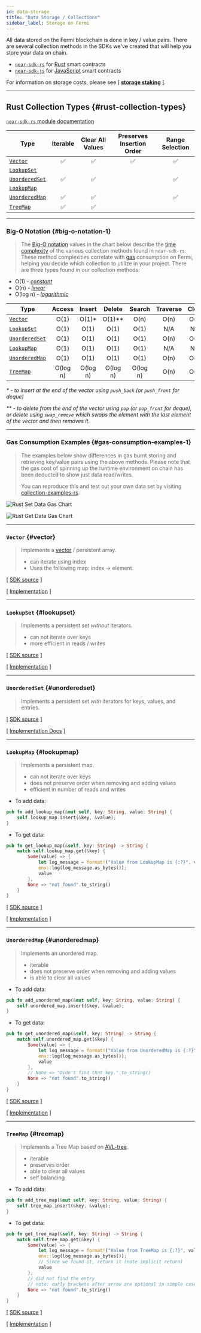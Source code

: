 ```yaml
---
id: data-storage
title: "Data Storage / Collections"
sidebar_label: Storage on Fermi
---
```


All data stored on the Fermi blockchain is done in key / value pairs. There are several collection methods in the SDKs we've created that will help you store your data on chain.

- [`near-sdk-rs`](https://github.com/near/near-sdk-rs) for [Rust](https://www.rust-lang.org/) smart contracts
- [`near-sdk-js`](https://github.com/near/near-sdk-js) for [JavaScript](https://www.javascript.com/) smart contracts

For information on storage costs, please see [ **[storage staking](/concepts/storage/storage-staking)** ].

---

## Rust Collection Types {#rust-collection-types}

[`near-sdk-rs` module documentation](https://docs.rs/near-sdk/latest/near_sdk/collections/)

| Type                                                          | Iterable | Clear All Values | Preserves Insertion Order | Range Selection |
| ------------------------------------------------------------- | :------: | :--------------: | :-----------------------: | :-------------: |
| [`Vector`](/concepts/storage/data-storage#vector)             |    ✅     |        ✅         |             ✅             |        ✅        |
| [`LookupSet`](/concepts/storage/data-storage#lookupset)       |          |                  |                           |                 |
| [`UnorderedSet`](/concepts/storage/data-storage#unorderedset) |    ✅     |        ✅         |                           |        ✅        |
| [`LookupMap`](/concepts/storage/data-storage#lookupmap)       |          |                  |                           |                 |
| [`UnorderedMap`](/concepts/storage/data-storage#unorderedmap) |    ✅     |        ✅         |                           |        ✅        |
| [`TreeMap`](/concepts/storage/data-storage#treemap)           |    ✅     |        ✅         |                           |                 |

---

### Big-O Notation {#big-o-notation-1}

> The [Big-O notation](https://en.wikipedia.org/wiki/Big_O_notation) values in the chart below describe the [time complexity](https://en.wikipedia.org/wiki/Time_complexity) of the various collection methods found in `near-sdk-rs`. These method complexities correlate with [gas](/concepts/basics/transactions/gas) consumption on Fermi, helping you decide which collection to utilize in your project. There are three types found in our collection methods:

- O(1) - _[constant](https://en.wikipedia.org/wiki/Time_complexity#Constant_time)_
- O(n) - _[linear](https://en.wikipedia.org/wiki/Time_complexity#Linear_time)_
- O(log n) - _[logarithmic](https://en.wikipedia.org/wiki/Time_complexity#Logarithmic_time)_
  
| Type                                                          |  Access  |  Insert  |  Delete  |  Search  | Traverse | Clear |
| ------------------------------------------------------------- | :------: | :------: | :------: | :------: | :------: | :---: |
| [`Vector`](/concepts/storage/data-storage#vector)             |   O(1)   |  O(1)\*  | O(1)\*\* |   O(n)   |   O(n)   | O(n)  |
| [`LookupSet`](/concepts/storage/data-storage#lookupset)       |   O(1)   |   O(1)   |   O(1)   |   O(1)   |   N/A    |  N/A  |
| [`UnorderedSet`](/concepts/storage/data-storage#unorderedset) |   O(1)   |   O(1)   |   O(1)   |   O(1)   |   O(n)   | O(n)  |
| [`LookupMap`](/concepts/storage/data-storage#lookupmap)       |   O(1)   |   O(1)   |   O(1)   |   O(1)   |   N/A    |  N/A  |
| [`UnorderedMap`](/concepts/storage/data-storage#unorderedmap) |   O(1)   |   O(1)   |   O(1)   |   O(1)   |   O(n)   | O(n)  |
| [`TreeMap`](/concepts/storage/data-storage#treemap)           | O(log n) | O(log n) | O(log n) | O(log n) |   O(n)   | O(n)  |

 _\* - to insert at the end of the vector using `push_back` (or `push_front` for deque)_

 _** - to delete from the end of the vector using `pop` (or `pop_front` for deque), or delete using `swap_remove` which swaps the element with the last element of the vector and then removes it._

---

### Gas Consumption Examples {#gas-consumption-examples-1}

> The examples below show differences in gas burnt storing and retrieving key/value pairs using the above methods. Please note that the gas cost of spinning up the runtime environment on chain has been deducted to show just data read/writes.
>
> You can reproduce this and test out your own data set by visiting [collection-examples-rs](https://github.com/near-examples/collection-examples-rs).

![Rust Set Data Gas Chart](/docs/assets/rust-setData-gasBurnt.png)


![Rust Get Data Gas Chart](/docs/assets/rust-getData-gasBurnt.png)

---

### `Vector` {#vector}

> Implements a [vector](https://en.wikipedia.org/wiki/Array_data_structure) / persistent array.
>
> - can iterate using index
> - Uses the following map: index -> element.

[ [SDK source](https://github.com/near/near-sdk-rs/blob/master/near-sdk/src/collections/vector.rs) ]

[ [Implementation](https://docs.rs/near-sdk/latest/near_sdk/collections/vector/struct.Vector.html) ]

---

### `LookupSet` {#lookupset}

> Implements a persistent set _without_ iterators.
>
> - can not iterate over keys
> - more efficient in reads / writes

[ [SDK source](https://github.com/near/near-sdk-rs/blob/master/near-sdk/src/collections/lookup_set.rs) ]

[ [Implementation](https://docs.rs/near-sdk/latest/near_sdk/collections/struct.LookupSet.html) ]

---

### `UnorderedSet` {#unorderedset}

> Implements a persistent set _with_ iterators for keys, values, and entries.

[ [SDK source](https://github.com/near/near-sdk-rs/blob/master/near-sdk/src/collections/unordered_set.rs) ]

[ [Implementation Docs](https://docs.rs/near-sdk/latest/near_sdk/collections/struct.UnorderedSet.html) ]

---

### `LookupMap` {#lookupmap}

> Implements a persistent map.
>
> - can not iterate over keys
> - does not preserve order when removing and adding values
> - efficient in number of reads and writes

- To add data:

```rust
pub fn add_lookup_map(&mut self, key: String, value: String) {
    self.lookup_map.insert(&key, &value);
}
```

- To get data:

```rust
pub fn get_lookup_map(&self, key: String) -> String {
    match self.lookup_map.get(&key) {
        Some(value) => {
            let log_message = format!("Value from LookupMap is {:?}", value.clone());
            env::log(log_message.as_bytes());
            value
        },
        None => "not found".to_string()
    }
}
```

[ [SDK source](https://github.com/near/near-sdk-rs/blob/master/near-sdk/src/collections/lookup_map.rs) ]

[ [Implementation](https://docs.rs/near-sdk/latest/near_sdk/collections/struct.LookupMap.html) ]

---

### `UnorderedMap` {#unorderedmap}

> Implements an unordered map.
>
> - iterable
> - does not preserve order when removing and adding values
> - is able to clear all values

- To add data:

```rust
pub fn add_unordered_map(&mut self, key: String, value: String) {
    self.unordered_map.insert(&key, &value);
}
```

- To get data:

```rust
pub fn get_unordered_map(&self, key: String) -> String {
    match self.unordered_map.get(&key) {
        Some(value) => {
            let log_message = format!("Value from UnorderedMap is {:?}", value.clone());
            env::log(log_message.as_bytes());
            value
        },
        // None => "Didn't find that key.".to_string()
        None => "not found".to_string()
    }
}
```

[ [SDK source](https://github.com/near/near-sdk-rs/tree/master/near-sdk/src/collections/unordered_map) ]

[ [Implementation](https://docs.rs/near-sdk/latest/near_sdk/collections/unordered_map/struct.UnorderedMap.html) ]

---

### `TreeMap` {#treemap}

> Implements a Tree Map based on [AVL-tree](https://en.wikipedia.org/wiki/AVL_tree).
>
> - iterable
> - preserves order
> - able to clear all values
> - self balancing

- To add data:

```rust
pub fn add_tree_map(&mut self, key: String, value: String) {
    self.tree_map.insert(&key, &value);
}
```

- To get data:

```rust
pub fn get_tree_map(&self, key: String) -> String {
    match self.tree_map.get(&key) {
        Some(value) => {
            let log_message = format!("Value from TreeMap is {:?}", value.clone());
            env::log(log_message.as_bytes());
            // Since we found it, return it (note implicit return)
            value
        },
        // did not find the entry
        // note: curly brackets after arrow are optional in simple cases, like other languages
        None => "not found".to_string()
    }
}
```

[ [SDK source](https://github.com/near/near-sdk-rs/blob/master/near-sdk/src/collections/tree_map.rs) ]

[ [Implementation](https://docs.rs/near-sdk/latest/near_sdk/collections/struct.TreeMap.html) ]
